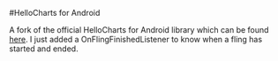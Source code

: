 #HelloCharts for Android

A fork of the official HelloCharts for Android library which can be found [here](https://github.com/lecho/hellocharts-android).
I just added a OnFlingFinishedListener to know when a fling has started and ended.
